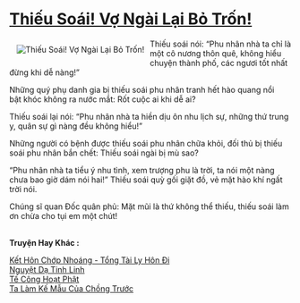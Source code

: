 <a href="https://utruyen.com/truyen/thieu-soai-vo-ngai-lai-bo-tron/18357/" title="Thiếu Soái! Vợ Ngài Lại Bỏ Trốn!"><h1>Thiếu Soái! Vợ Ngài Lại Bỏ Trốn!</h1></a><div style="display:table"><img align="right" style="float: left; padding: 10px;" src="https://utruyen.com/images/story/200x260/thieu-soai-vo-ngai-lai-bo-tron.jpg" alt="Thiếu Soái! Vợ Ngài Lại Bỏ Trốn!">Thiếu soái nói: “Phu nhân nhà ta chỉ là một cô nương thôn quê, không hiểu chuyện thành phố, các ngươi tốt nhất đừng khi dễ nàng!”<p></p>Những quý phụ danh gia bị thiếu soái phu nhân tranh hết hào quang nổi bật khóc không ra nước mắt: Rốt cuộc ai khi dễ ai?<p></p>Thiếu soái lại nói: “Phu nhân nhà ta hiền dịu ôn nhu lịch sự, những thứ trung y, quân sự gì nàng đều không hiểu!”<p></p>Những người có bệnh được thiếu soái phu nhân chữa khỏi, đối thủ bị thiếu soái phu nhân bắn chết: Thiếu soái ngài bị mù sao?<p></p>“Phu nhân nhà ta tiểu ý nhu tình, xem trượng phu là trời, ta nói một nàng chưa bao giờ dám nói hai!” Thiếu soái quỳ gối giặt đồ, vẻ mặt hào khí ngất trời nói.<p></p>Chúng sĩ quan Đốc quân phủ: Mặt mũi là thứ không thể thiếu, thiếu soái làm ơn chừa cho tụi em một chút!</div><p><br><b>Truyện Hay Khác :</b></p><a href="https://utruyen.com/truyen/ket-hon-chop-nhoang-tong-tai-ly-hon-di/19247/" alt="Kết Hôn Chớp Nhoáng - Tổng Tài Ly Hôn Đi">Kết Hôn Chớp Nhoáng - Tổng Tài Ly Hôn Đi</a><br/><a href="https://github.com/quanluxury/ngontinhhot/tree/master/truyenhay/20501/" alt="Nguyệt Dạ Tinh Linh">Nguyệt Dạ Tinh Linh</a><br/><a href="https://github.com/quanluxury/ngontinhhot/tree/master/truyenhay/20334/" alt="Tế Công Hoạt Phật">Tế Công Hoạt Phật</a><br/><a href="https://truyenngontinhay.wordpress.com/2019/10/03/ta-lam-ke-mau-cua-chong-truoc/" alt="Ta Làm Kế Mẫu Của Chồng Trước">Ta Làm Kế Mẫu Của Chồng Trước</a><br/>